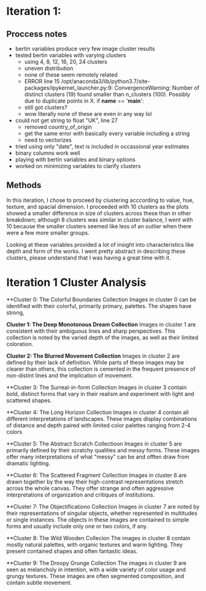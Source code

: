 # Iteration 1:

## Proccess notes
- bertin variables produce very few image cluster results
- tested bertin variables with varying clusters
	- using 4, 8, 12, 16, 20, 24 clusters
	- uneven distribution
	- none of these seem remotely related
	- ERROR line 15
	/opt/anaconda3/lib/python3.7/site-packages/ipykernel_launcher.py:9: ConvergenceWarning: Number of distinct clusters (19) found smaller than n_clusters (100). Possibly due to duplicate points in X.
  if __name__ == '__main__':
  - still got clusters?
  - wow literally none of these are even in any way lol
- could not get string to float "UK", line 27
	- removed country_of_origin
	- get the same error with basically every variable including a string
	- need to vectorizes
- tried using only "date", text is included in occassional year estimates
- binary columns work well
- playing with bertin variables and binary options 
- worked on minimizing variables to clarify clusters

## Methods
In this iteration, I chose to proceed by clustering acccording to value, hue, texture, and spacial dimension. I proceeded with 10 clusters as the plots showed a smaller difference in size of clusters across these than in other breakdown; although 8 clusters was similar in cluster balance, I went with 10 because the smaller clusters seemed like less of an outlier when there were a few more smaller groups.

Looking at these variables provided a lot of insight into characteristics like depth and form of the works. I went pretty abstract in describing these clusters, please understand that I was having a great time with it.


# Iteration 1 Cluster Analysis
**Cluster 0:  The Colorful Boundaries Collection
Images in cluster 0 can be identified with their colorful, primarily primary, palettes. The shapes have strong, 

**Cluster 1: The Deep Monotonous Dream Collection**
Images in cluster 1 are consistent with their ambiguous lines and sharp perspectives. This collection is noted by the varied depth of the images, as well as their limited coloration.

**Cluster 2: The Blurred Movement Collection**
Images in cluster 2 are defined by their lack of definition. While parts of these images may be clearer than others, this collection is cemented in the frequent presence of non-distint lines and the implication of movement.

**Cluster 3: The Surreal-in-form Collection
Images in cluster 3 contain bold, distinct forms that vary in their realism and experiment with light and scattered shapes.

**Cluster 4: The Long Horizon Collection
Images in cluster 4 contain all different interpretations of landscapes. These images display combinations of distance and depth paired with limited color palettes ranging from 2-4 colors

**Cluster 5: The Abstract Scratch Collectioon
Images in cluster 5 are primarily defined by their scratchy qualities and messy forms. These images offer many interpretations of what "messy" can be and offten draw from dramatic lighting.

**Cluster 6: The Scattered Fragment Collection
Images in cluster 6 are drawn together by the way their high-contrast representations stretch across the whole canvas. They offer strange and often aggressive interpretations of organization and critiques of institutions.

**Cluster 7: The Objectificationo Collection
Images in cluster 7 are noted by their representations of singular objects, whether represented in multitudes or single instances. The objects in these images are contained to simple forms and usually include only one or two colors, if any.

**Cluster 8: The Wild Wooden Collecion
The images in cluster 8 contain mostly natural palettes, with organic textures and warm lighting. They present contained shapes and often fantastic ideas.

**Cluster 9: The Droopy Grunge Collection
The images in cluster 9 are seen as melancholy in intention, with a wide variety of color usage and grungy textures. These images are often segmented composition, and contain subtle movement.
